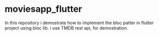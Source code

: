 # moviesapp_flutter

In this repository i demostrate how to implement the bloc patter in flutter project using bloc lib. i use TMDB rest api, for demostration.
